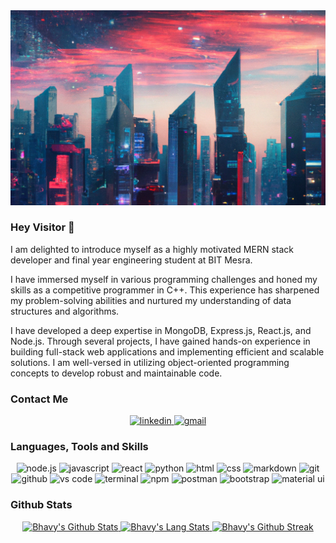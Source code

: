 <img src="https://github.com/bhavy00/bhavy00/blob/main/banner2.png" alt="banner"/>

### Hey Visitor 👋

I am delighted to introduce myself as a highly motivated MERN stack developer and final year engineering student at BIT Mesra. 

I have immersed myself in various programming challenges and honed my skills as a competitive programmer in C++. This experience has sharpened my problem-solving abilities and nurtured my understanding of data structures and algorithms.  

I have developed a deep expertise in MongoDB, Express.js, React.js, and Node.js. Through several projects, I have gained hands-on experience in building full-stack web applications and implementing efficient and scalable solutions. I am well-versed in utilizing object-oriented programming concepts to develop robust and maintainable code. 

<!--
<h3 align="left">Connect with me:</h3>
<p align="left">
[<img align="center" src="https://cdn.jsdelivr.net/npm/simple-icons@3.0.1/icons/linkedin.svg" alt="" height="30" width="40" />](https://www.linkedin.com/in/bhavy-jaiswal-2b6004139/)
[<img align="center" src="https://cdn.jsdelivr.net/npm/simple-icons@3.0.1/icons/leetcode.svg" alt="" height="30" width="40" />](https://leetcode.com/bhavy02/)
[<img align="center" src="https://cdn.jsdelivr.net/npm/simple-icons@3.0.1/icons/codechef.svg" alt="" height="30" width="40" />](https://www.codechef.com/users/bhavy007)
</p>
-->
### Contact Me
<div align="center">
<a href="https://www.linkedin.com/in/bhavy-jaiswal-2b6004139/">
<img src="https://img.shields.io/badge/visit%20my%20Linkedin-0A66C2?style=for-the-badge&logo=linkedin&logoColor=white" alt="linkedin" />
</a>
<a href="mailto:bhavy02@gmail.com">
<img src="https://img.shields.io/badge/email%20me-EA4335?style=for-the-badge&logo=gmail&logoColor=white" alt="gmail" />
</a>
</div>

### Languages, Tools and Skills
<div align="center">
<img src="https://img.shields.io/badge/node.js-339933?style=for-the-badge&logo=node-dot-js&logoColor=white" alt="node.js" />
<img src="https://img.shields.io/badge/JavaScript-F7DF1E?style=for-the-badge&logo=javascript&logoColor=black" alt="javascript" />
<img src="https://img.shields.io/badge/React-61DAFB?style=for-the-badge&logo=react&logoColor=black" alt="react" />
<img src="https://img.shields.io/badge/python-3776AB?style=for-the-badge&logo=python&logoColor=white" alt="python" />
<img src="https://img.shields.io/badge/HTML-E34F26?style=for-the-badge&logo=html5&logoColor=white" alt="html" />
<img src="https://img.shields.io/badge/css-1572B6?style=for-the-badge&logo=css3&logoColor=white" alt="css" />
<img src="https://img.shields.io/badge/Markdown-000000?style=for-the-badge&logo=markdown&logoColor=white" alt="markdown" />
<img src="https://img.shields.io/badge/Git-F05032?style=for-the-badge&logo=git&logoColor=white" alt="git" />
<img src="https://img.shields.io/badge/GitHub-100000?style=for-the-badge&logo=github&logoColor=white" alt="github" />
<img src="https://img.shields.io/badge/vs%20code-007ACC?style=for-the-badge&logo=visual%20studio%20code&logoColor=white" alt="vs code" />
<img src="https://img.shields.io/badge/terminal%20commands-black?style=for-the-badge&logo=windows%20terminal&logoColor=white" alt="terminal" />
<img src="https://img.shields.io/badge/npm-CB3837?style=for-the-badge&logo=npm&logoColor=white" alt="npm" />
<img src="https://img.shields.io/badge/postman-FF6C37?style=for-the-badge&logo=postman&logoColor=white" alt="postman" />
<img src="https://img.shields.io/badge/bootstrap-7952B3?style=for-the-badge&logo=bootstrap&logoColor=white" alt="bootstrap" />
<img src="https://img.shields.io/badge/material--ui-0081CB?style=for-the-badge&logo=material-ui&logoColor=white" alt="material ui" />
</div>

### Github Stats
<div align="center">
  <a href="https://github.com/bhavy00">
    <img src="https://github-readme-stats.vercel.app/api?username=bhavy00&show_icons=true&theme=radical&count_private=true" alt="Bhavy's Github Stats" vertical-align="middle"/>
  </a>
  <a href="https://github.com/bhavy00">
    <img src="https://github-readme-stats.vercel.app/api/top-langs/?username=bhavy00&langs_count=8" alt="Bhavy's Lang Stats" vertical-align="middle"/>
  </a>
  <a href="https://github.com/bhavy00">
    <img src="https://github-readme-streak-stats.herokuapp.com?user=bhavy00&theme=radical" alt="Bhavy's Github Streak" vertical-align="middle"/>
  </a>
<div>
<!--
**bhavy00/bhavy00** is a ✨ _special_ ✨ repository because its `README.md` (this file) appears on your GitHub profile.

Here are some ideas to get you started:

- 🔭 I’m currently working on ...
- 🌱 I’m currently learning ...
- 👯 I’m looking to collaborate on ...
- 🤔 I’m looking for help with ...
- 💬 Ask me about ...
- 📫 How to reach me: ...
- 😄 Pronouns: ...
- ⚡ Fun fact: ...
-->
